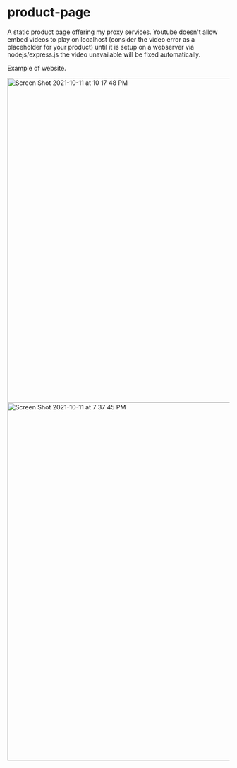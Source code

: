 # product-page
A static product page offering my proxy services. Youtube doesn't allow embed videos to play on localhost (consider the video error as a placeholder for your product) until it is setup on a webserver via nodejs/express.js the video unavailable will be fixed automatically. 

Example of website.

<img width="734" alt="Screen Shot 2021-10-11 at 10 17 48 PM" src="https://user-images.githubusercontent.com/36686123/136879963-720537ed-d8a5-4567-b141-63419bf4f38b.png">


<img width="810" alt="Screen Shot 2021-10-11 at 7 37 45 PM" src="https://user-images.githubusercontent.com/36686123/136867479-67081007-9358-4977-8300-b03e5faba845.png">

